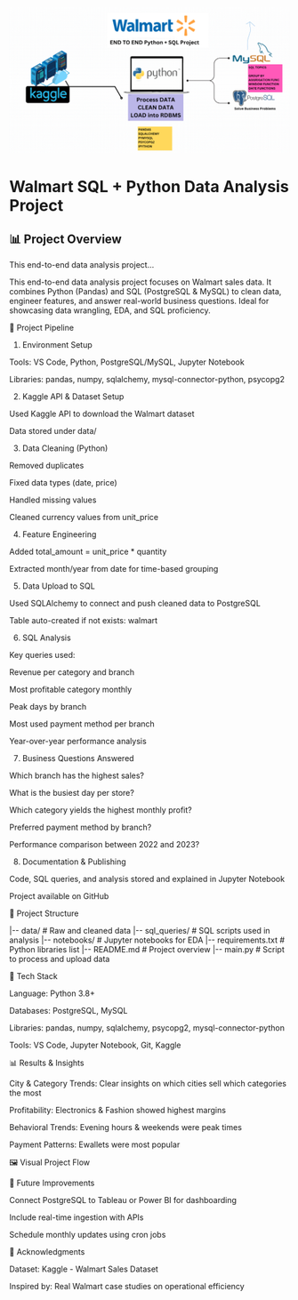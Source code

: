 ![Project Pipeline](https://github.com/MITRANAND6MITRANK/Walmart-SQL-Python-Data-Analysis-Project/blob/main/Walmart%20Project.png)

# Walmart SQL + Python Data Analysis Project

## 📊 Project Overview
This end-to-end data analysis project...

This end-to-end data analysis project focuses on Walmart sales data. It combines Python (Pandas) and SQL (PostgreSQL & MySQL) to clean data, engineer features, and answer real-world business questions. Ideal for showcasing data wrangling, EDA, and SQL proficiency.

🔄 Project Pipeline

1. Environment Setup

Tools: VS Code, Python, PostgreSQL/MySQL, Jupyter Notebook

Libraries: pandas, numpy, sqlalchemy, mysql-connector-python, psycopg2

2. Kaggle API & Dataset Setup

Used Kaggle API to download the Walmart dataset

Data stored under data/

3. Data Cleaning (Python)

Removed duplicates

Fixed data types (date, price)

Handled missing values

Cleaned currency values from unit_price

4. Feature Engineering

Added total_amount = unit_price * quantity

Extracted month/year from date for time-based grouping

5. Data Upload to SQL

Used SQLAlchemy to connect and push cleaned data to PostgreSQL

Table auto-created if not exists: walmart

6. SQL Analysis

Key queries used:

Revenue per category and branch

Most profitable category monthly

Peak days by branch

Most used payment method per branch

Year-over-year performance analysis

7. Business Questions Answered

Which branch has the highest sales?

What is the busiest day per store?

Which category yields the highest monthly profit?

Preferred payment method by branch?

Performance comparison between 2022 and 2023?

8. Documentation & Publishing

Code, SQL queries, and analysis stored and explained in Jupyter Notebook

Project available on GitHub

📃 Project Structure

|-- data/                     # Raw and cleaned data
|-- sql_queries/              # SQL scripts used in analysis
|-- notebooks/                # Jupyter notebooks for EDA
|-- requirements.txt          # Python libraries list
|-- README.md                 # Project overview
|-- main.py                   # Script to process and upload data

🔢 Tech Stack

Language: Python 3.8+

Databases: PostgreSQL, MySQL

Libraries: pandas, numpy, sqlalchemy, psycopg2, mysql-connector-python

Tools: VS Code, Jupyter Notebook, Git, Kaggle

📊 Results & Insights

City & Category Trends: Clear insights on which cities sell which categories the most

Profitability: Electronics & Fashion showed highest margins

Behavioral Trends: Evening hours & weekends were peak times

Payment Patterns: Ewallets were most popular

🖼️ Visual Project Flow



🚀 Future Improvements

Connect PostgreSQL to Tableau or Power BI for dashboarding

Include real-time ingestion with APIs

Schedule monthly updates using cron jobs

📄 Acknowledgments

Dataset: Kaggle - Walmart Sales Dataset

Inspired by: Real Walmart case studies on operational efficiency
